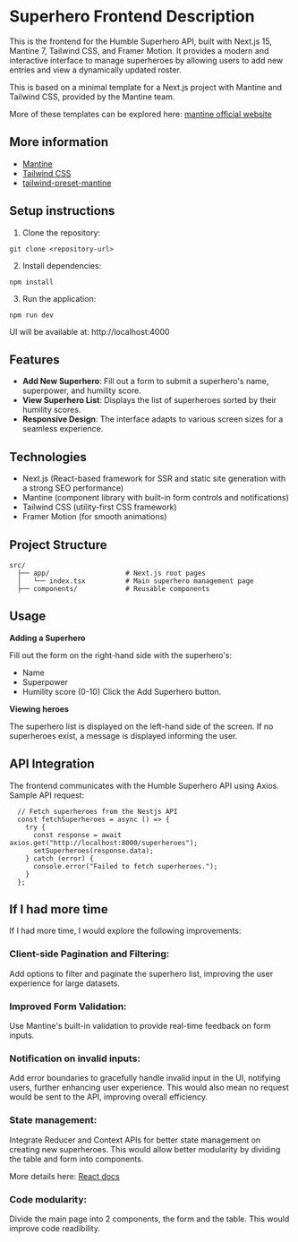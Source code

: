# Superhero Frontend Description

This is the frontend for the Humble Superhero API, built with Next.js 15, Mantine 7, Tailwind CSS, and Framer Motion. It provides a modern and interactive interface to manage superheroes by allowing users to add new entries and view a dynamically updated roster.

This is based on a minimal template for a Next.js project with Mantine and Tailwind CSS, provided by the Mantine team. 

More of these templates can be explored here: [mantine official website](https://mantine.dev/getting-started/)

## More information

- [Mantine](https://mantine.dev/)
- [Tailwind CSS](https://tailwindcss.com/)
- [tailwind-preset-mantine](https://github.com/songkeys/tailwind-preset-mantine)



## Setup instructions

1. Clone the repository:
```
git clone <repository-url>
```
2. Install dependencies:
```
npm install
```
3. Run the application:
```
npm run dev
```


UI will be available at:
http://localhost:4000

## Features

- **Add New Superhero**: Fill out a form to submit a superhero's name, superpower, and humility score.
- **View Superhero List**: Displays the list of superheroes sorted by their humility scores.
- **Responsive Design**: The interface adapts to various screen sizes for a seamless experience.

## Technologies
- Next.js (React-based framework for SSR and static site generation with a strong SEO performance)
- Mantine (component library with built-in form controls and notifications)
- Tailwind CSS (utility-first CSS framework)
- Framer Motion (for smooth animations)

## Project Structure
```
src/
  ├── app/                   # Next.js root pages
  │   └── index.tsx          # Main superhero management page
  ├── components/            # Reusable components
```

## Usage

**Adding a Superhero**

Fill out the form on the right-hand side with the superhero's:
- Name
- Superpower
- Humility score (0-10)
Click the Add Superhero button.

**Viewing heroes**

The superhero list is displayed on the left-hand side of the screen.
If no superheroes exist, a message is displayed informing the user.

## API Integration

The frontend communicates with the Humble Superhero API using Axios.
Sample API request:
```
  // Fetch superheroes from the Nestjs API
  const fetchSuperheroes = async () => {
    try {
      const response = await axios.get("http://localhost:8000/superheroes");
      setSuperheroes(response.data);
    } catch (error) {
      console.error("Failed to fetch superheroes.");
    }
  };
```

## If I had more time

If I had more time, I would explore the following improvements:

### Client-side Pagination and Filtering:
Add options to filter and paginate the superhero list, improving the user experience for large datasets.

### Improved Form Validation:
Use Mantine's built-in validation to provide real-time feedback on form inputs.

### Notification on invalid inputs:
Add error boundaries to gracefully handle invalid input in the UI, notifying users, further enhancing user experience. This would also mean no request would be sent to the API, improving overall efficiency.

### State management:
Integrate Reducer and Context APIs for better state management on creating new superheroes. This would allow better modularity by dividing the table and form into components.

More details here: [React docs](https://react.dev/learn/scaling-up-with-reducer-and-context)

### Code modularity:
Divide the main page into 2 components, the form and the table. This would improve code readibility.